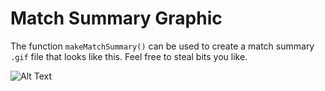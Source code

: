 # Match Summary Graphic
The function `makeMatchSummary()` can be used to create a match summary `.gif` file that looks like this. Feel free to steal bits you like.

![Alt Text](https://media.giphy.com/media/Rhvc7gYhSbzPxzCcBK/giphy.gif)